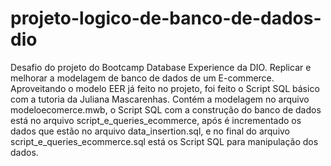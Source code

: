 # projeto-logico-de-banco-de-dados-dio
Desafio do projeto do Bootcamp Database Experience da DIO. Replicar e melhorar a modelagem de banco de dados de um E-commerce. Aproveitando o modelo EER já feito no projeto, foi feito o Script SQL básico com a tutoria da  Juliana Mascarenhas. 
Contém a modelagem no arquivo modeloecomerce.mwb, o Script SQL com a construção do banco de dados está no arquivo script_e_queries_ecommerce, após é incrementado os dados que estão no arquivo data_insertion.sql, e no final do arquivo script_e_queries_ecommerce.sql está os Script SQL para manipulação dos dados.
